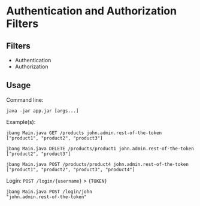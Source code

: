 # Authentication and Authorization Filters

## Filters

- Authentication
- Authorization

## Usage

Command line:
```shell
java -jar app.jar [args...]
```

Example(s):

```shell
jbang Main.java GET /products john.admin.rest-of-the-token
["product1", "product2", "product3"]
```

```shell
jbang Main.java DELETE /products/product1 john.admin.rest-of-the-token
["product2", "product3"]
```

```shell
jbang Main.java POST /products/product4 john.admin.rest-of-the-token
["product1", "product2", "product3", "product4"]
```

Login: `POST /login/{username}` > `{TOKEN}`
```shell
jbang Main.java POST /login/john
"john.admin.rest-of-the-token"
```
